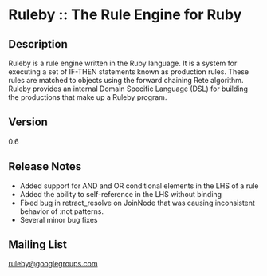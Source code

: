 Ruleby :: The Rule Engine for Ruby
==================================

Description
-----------
Ruleby is a rule engine written in the Ruby language. It is a system for executing a set 
of IF-THEN statements known as production rules. These rules are matched to objects using 
the forward chaining Rete algorithm. Ruleby provides an internal Domain Specific Language 
(DSL) for building the productions that make up a Ruleby program.

Version 
-------
0.6

Release Notes
-------------
* Added support for AND and OR conditional elements in the LHS of a rule
* Added the ability to self-reference in the LHS without binding
* Fixed bug in retract_resolve on JoinNode that was causing inconsistent behavior of :not patterns.
* Several minor bug fixes

Mailing List
------------
ruleby@googlegroups.com
